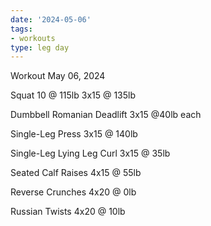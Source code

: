 ```yaml
---
date: '2024-05-06'
tags:
- workouts
type: leg day
---
```


Workout May 06, 2024

Squat
10 @ 115lb
3x15 @ 135lb

Dumbbell Romanian Deadlift
3x15 @40lb each

Single-Leg Press
3x15 @ 140lb

Single-Leg Lying Leg Curl
3x15 @ 35lb

Seated Calf Raises
4x15 @ 55lb

Reverse Crunches
4x20 @ 0lb

Russian Twists
4x20 @ 10lb